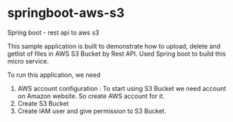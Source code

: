 # springboot-aws-s3
Spring boot - rest api to aws s3

This sample application is built to demonstrate how to upload, delete and getlist of files in AWS S3 Bucket by Rest API. 
Used Spring boot to build this micro service.

To run this application, we need 

1. AWS account configuration : To start using S3 Bucket we need account on Amazon website. So create AWS account for it.
2. Create S3 Bucket
3. Create IAM user and give permission to S3 Bucket.

